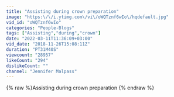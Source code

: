 ```yaml
---
title: "Assisting during crown preparation"
image: "https:\/\/i.ytimg.com\/vi\/oWQTznf6wIo\/hqdefault.jpg"
vid_id: "oWQTznf6wIo"
categories: "People-Blogs"
tags: ["Assisting","during","crown"]
date: "2022-03-11T11:36:09+03:00"
vid_date: "2018-11-26T15:08:11Z"
duration: "PT31M40S"
viewcount: "28957"
likeCount: "294"
dislikeCount: ""
channel: "Jennifer Malpass"
---
```

{% raw %}Assisting during crown preparation {% endraw %}
